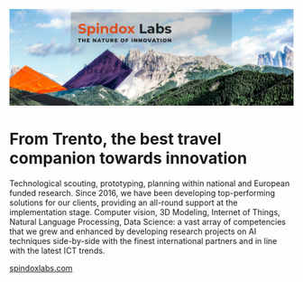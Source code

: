 ![Spindox Labs](./images/header.png)

# From Trento, the best travel companion towards innovation

Technological scouting, prototyping, planning within national and European funded research. Since 2016, we have been developing top-performing solutions for our clients, providing an all-round support at the implementation stage. Computer vision, 3D Modeling, Internet of Things, Natural Language Processing, Data Science: a vast array of competencies that we grew and enhanced by developing research projects on AI techniques side-by-side with the finest international partners and in line with the latest ICT trends.

[spindoxlabs.com](https://spindoxlabs.com)